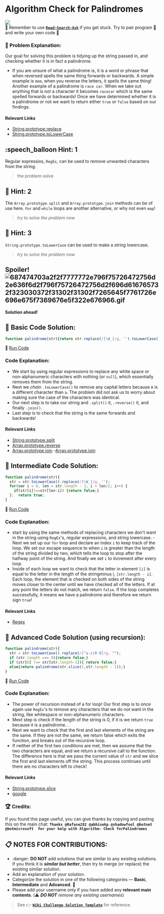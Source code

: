 # Algorithm Check for Palindromes
![](https://i.imgur.com/ozDWKEi.jpg)  
:triangular_flag_on_post: Remember to use [**`Read-Search-Ask`**](FreeCodeCamp-Get-Help) if you get stuck. Try to pair program :busts_in_silhouette: and write your own code :pencil:
### :checkered_flag: Problem Explanation:
Our goal for solving this problem is tidying up the string passed in, and checking whether it is in fact a palindrome.
- If you are unsure of what a palindrome is, it is a word or phrase that when reversed spells the same thing forwards or backwards. A simple example is `mom`, when you reverse the letters, it spells the same thing! Another example of a palindrome is `race car`. When we take out anything that is not a character it becomes `racecar` which is the same spelled forwards or backwards!
Once we have determined whether it is a palindrome or not we want to return either `true` or `false` based on our findings.
#### Relevant Links
- [String.prototype.replace](JS-String-Prototype-Replace)
- [String.prototype.toLowerCase](JS-String-Prototype-ToLowerCase)
## :speech_balloon Hint: 1
Regular expressios, `RegEx`, can be used to remove unwanted characters from the string.
>  the problem solve
## :speech_balloon: Hint: 2
The `Array.prototype.split` and `Array.prototype.join` methods can be of use here. `For` and `while` loops are another alternative, or why not even `map`!
> _try to solve the problem now_
## :speech_balloon: Hint: 3
`String.prototype.toLowerCase` can be used to make a string lowercase.
> _try to solve the problem now_
## Spoiler!![687474703a2f2f7777772e796f75726472756d2e636f6d2f796f75726472756d2f696d616765732f323030372f31302f31302f7265645f7761726e696e675f7369676e5f322e676966.gif](https://files.gitter.im/FreeCodeCamp/Wiki/nlOm/thumb/687474703a2f2f7777772e796f75726472756d2e636f6d2f796f75726472756d2f696d616765732f323030372f31302f31302f7265645f7761726e696e675f7369676e5f322e676966.gif)
**Solution ahead!**
## :beginner: Basic Code Solution:
```javascript
function palindrome(str){return str.replace(/[\W_]/g, '').toLowerCase() ===str.replace(/[\W_]/g, '').toLowerCase().split('').reverse().join('');}
```
:rocket: [Run Code](https://repl.it/CLjU/2)
### Code Explanation:
- We start by using regular expressions to replace any white space or non-alphanumeric characters with nothing (or `null`), which essentially removes them from the string.
- Next we _chain_ `.toLowerCase()` to remove any capital letters because `A` is a different character than `a`. The problem did not ask us to worry about making sure the case of the characters was identical.
- Our next step is to take our string and `.split()` it, `.reverse()` it, and finally `.join()`.
- Last step is to check that the string is the same forwards and backwards!
#### Relevant Links
- [String.prototype.split](JS-String-Prototype-Split)
- [Array.prototype.reverse](JS-Array-Prototype-Reverse)
- [Array.prototype.join](JS-Array-Prototype-Join)
-[Array.prototype.join](http://www.worldwidweb.com)
## :sunflower: Intermediate Code Solution:
```javascript
function palindrome(str){
  str = str.toLowerCase().replace(/[\W_]/g, '');
  for(var i = 0, len = str.length - 1; i < len/2; i++) {
    if(str[i]!==str[len-i]) {return false;}
  };  return true;
}
```
:rocket: [Run Code](https://repl.it/CLjU/3)
### Code Explanation:
- start by using the same methods of replacing characters we don't want in the string using `RegEx`'s, regular expressions, and string lowercase.
-Next we set up our `for` loop and declare an index `i` to keep track of the loop. We set our escape sequence to when `i` is greater than the length of the string divided by two, which tells the loop to stop after the halfway point of the string. And finally we set `i` to increment after every loop.
- Inside of each loop we want to check that the letter in element `[i]` is equal to the letter in the length of the stringminus i, `[str.length - i]`. Each loop, the element that is checked on both sides of the string moves closer to the center until we have checked all of the letters. If at any point the letters do not match, we return `false`. If the loop completes successfully, it means we have a palindrome and therefore we return sign `true`!
#### Relevant Links
- [Regex](JS-Regex-Resources)
## :rotating_light: Advanced Code Solution (using recursion):
```javascript
function palindrome(str){
  str = str.toLowerCase().replace(/[^a-z|0-9]/g, "");
  if (str.length === 0){return false;}
  if (str[0] !== str[str.length-1]){ return false;}
  else{return palindrome(str.slice(1,str.length - 1));}
}
```
:rocket: [Run Code](https://repl.it/CLjU/4)
### Code Explanation:
- The power of recursion instead of a for loop! Our first step is to once again use `RegEx`'s to remove any characters that we do not want in the string, like whitespace or non-alphanumeric characters.
- Mext step is check if the length of the string is 0, if it is we return `true` because it is a palindrome. .
- Next we want to check that the first and last elements of the string are the same. If they are not the same, we return false which exits the function, and breaks out of the recursive loop.
- If neither of the first two conditions are met, then we assume that the two characters are equal, and we return a recursive call to the function. The difference here is that we pass the current value of `str` and we slice the first and last elements off the string. This process continues until there are no characters left to check!
#### Relevant Links
- [String.prototype.slice](JS-String-Prototype-Slice)
- [google](https:google.com)
### :trophy: Credits:
If you found this page useful, you can give thanks by copying and pasting this on the main chat:
**`Thanks @Rafase282 @abhisekp @shadowfool @botnet @botmicrosoft  for your help with Algorithm: Check forPalindromes`**
## :clipboard: NOTES FOR CONTRIBUTIONS:
- :danger: **DO NOT** add solutions that are similar to any existing solutions. If you think it is **_similar but better_**, then try to merge (or replace) the existing similar solution.
- Add an explanation of your solution.
- Categorize the solution in one of the following categories &mdash; **Basic**, **Intermediate** and **Advanced**. :traffic_light:
- Please add your username only if you have added any **relevant main contents**. (:warning: **_DO NOT_** _remove any existing usernames_)
> See :point_right: [**`Wiki Challenge Solution Template`**](Wiki-Template-Challenge-Solution) for reference.